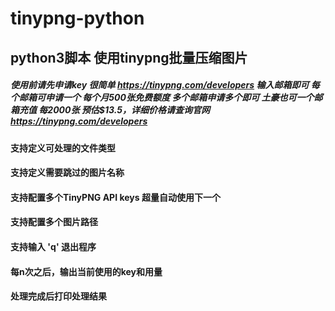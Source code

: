 # tinypng-python
## python3脚本 使用tinypng批量压缩图片
##### 使用前请先申请key 很简单 https://tinypng.com/developers 输入邮箱即可 每个邮箱可申请一个 每个月500张免费额度 多个邮箱申请多个即可 土豪也可一个邮箱充值 每2000张 预估$13.5，详细价格请查询官网 https://tinypng.com/developers
#### 支持定义可处理的文件类型
#### 支持定义需要跳过的图片名称
#### 支持配置多个TinyPNG API keys 超量自动使用下一个
#### 支持配置多个图片路径
#### 支持输入 'q' 退出程序
#### 每n次之后，输出当前使用的key和用量
#### 处理完成后打印处理结果
